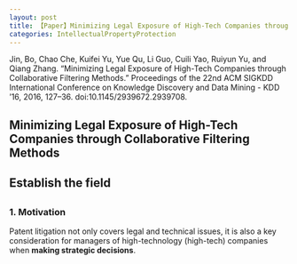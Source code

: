 ```yaml
---
layout: post
title: 【Paper】Minimizing Legal Exposure of High-Tech Companies through Collaborative Filtering Methods
categories: IntellectualPropertyProtection
---
```

Jin, Bo, Chao Che, Kuifei Yu, Yue Qu, Li Guo, Cuili Yao, Ruiyun Yu, and Qiang Zhang. “Minimizing Legal Exposure of High-Tech Companies through Collaborative Filtering Methods.” Proceedings of the 22nd ACM SIGKDD International Conference on Knowledge Discovery and Data Mining - KDD ’16, 2016, 127–36. doi:10.1145/2939672.2939708.

## Minimizing Legal Exposure of High-Tech Companies through Collaborative Filtering Methods

## Establish the field

## 


### 1. Motivation

Patent litigation not only covers legal and technical issues, it is also a key consideration for managers of high-technology (high-tech) companies when **making strategic decisions**.

